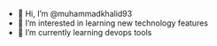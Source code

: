 - 👋 Hi, I’m @muhammadkhalid93
- 👀 I’m interested in learning new technology features 
- 🌱 I’m currently learning devops tools

